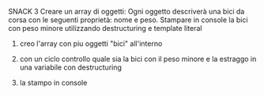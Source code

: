 SNACK 3
Creare un array di oggetti:
Ogni oggetto descriverà una bici da corsa con le seguenti proprietà: nome e peso.
Stampare in console la bici con peso minore utilizzando destructuring e template literal


1) creo l'array con piu oggetti "bici" all'interno 

2) con un ciclo controllo quale sia la bici con il peso minore e la estraggo in una variabile con destructuring

3) la stampo in console